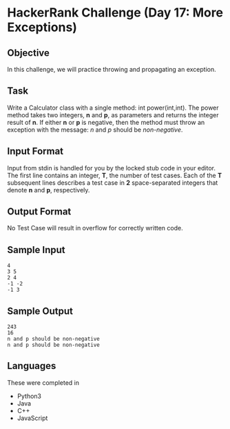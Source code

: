 # HackerRank Challenge (Day 17: More Exceptions)

## Objective
In this challenge, we will practice throwing and propagating an exception.

## Task
Write a Calculator class with a single method: int power(int,int). The power method takes two integers, **n** and **p**, as parameters and returns the integer result of **n**. If either **n** or **p** is negative, then the method must throw an exception with the message: *n* and *p* should be *non-negative*.

## Input Format
Input from stdin is handled for you by the locked stub code in your editor. The first line contains an integer, **T**, the number of test cases. Each of the **T** subsequent lines describes a test case in **2** space-separated integers that denote **n** and **p**, respectively.

## Output Format
No Test Case will result in overflow for correctly written code.

## Sample Input
```
4
3 5
2 4
-1 -2
-1 3
```

## Sample Output
```
243
16
n and p should be non-negative
n and p should be non-negative
```

## Languages
These were completed in
- Python3
- Java
- C++
- JavaScript
